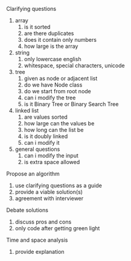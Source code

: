 Clarifying questions
1. array
   1. is it sorted
   2. are there duplicates
   3. does it contain only numbers
   4. how large is the array
2. string
   1. only lowercase english 
   2. whitespace, special characters, unicode
3. tree
   1. given as node or adjacent list
   2. do we have Node class
   3. do we start from root node
   4. can i modify the tree
   5. is it Binary Tree or Binary Search Tree
4. linked list
   1. are values sorted
   2. how large can the values be
   3. how long can the list be
   4. is it doubly linked
   5. can i modify it
5. general questions
   1. can i modify the input
   2. is extra space allowed 

Propose an algorithm
1. use clarifying questions as a guide
2. provide a viable solution(s)
3. agreement with interviewer

Debate solutions
1. discuss pros and cons
2. only code after getting green light

Time and space analysis
1. provide explanation